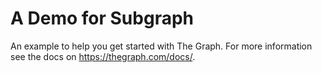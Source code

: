 # A Demo for Subgraph



An example to help you get started with The Graph. For more information see the docs on https://thegraph.com/docs/.
